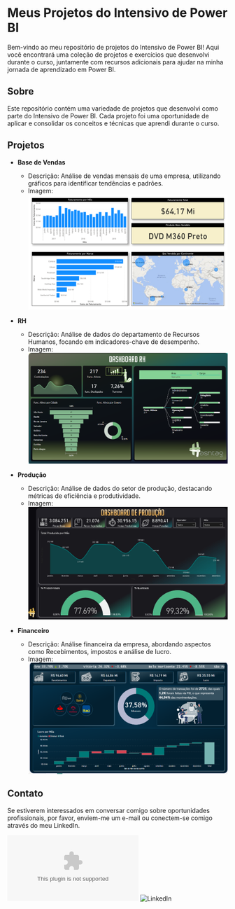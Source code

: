 # Meus Projetos do Intensivo de Power BI

Bem-vindo ao meu repositório de projetos do Intensivo de Power BI! Aqui você encontrará uma coleção de projetos e exercícios que desenvolvi durante o curso, juntamente com recursos adicionais para ajudar na minha jornada de aprendizado em Power BI.

## Sobre

Este repositório contém uma variedade de projetos que desenvolvi como parte do Intensivo de Power BI. Cada projeto foi uma oportunidade de aplicar e consolidar os conceitos e técnicas que aprendi durante o curso.

## Projetos

- **Base de Vendas**
  - Descrição: Análise de vendas mensais de uma empresa, utilizando gráficos para identificar tendências e padrões.
  - Imagem: ![Base de Vendas](Base_de_vendas\Base_Vendas.png)

- **RH**
  - Descrição: Análise de dados do departamento de Recursos Humanos, focando em indicadores-chave de desempenho.
  - Imagem: ![RH](RH/RH.PNG)

- **Produção**
  - Descrição: Análise de dados do setor de produção, destacando métricas de eficiência e produtividade.
  - Imagem: ![Produção](Produção\Produção.jpg)

- **Financeiro**
  - Descrição: Análise financeira da empresa, abordando aspectos como Recebimentos, impostos e análise de lucro.
  - Imagem: ![Financeiro](Financeiro\financeiro.PNG)

## Contato

Se estiverem interessados em conversar comigo sobre oportunidades profissionais, por favor, enviem-me um e-mail ou conectem-se comigo através do meu LinkedIn.

![E-mail](lucadez01@gmail.com)
![LinkedIn](https://www.linkedin.com/in/lucasbomfim10/)

